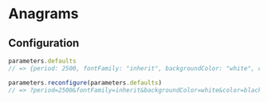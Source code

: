 # Anagrams

## Configuration

```javascript
parameters.defaults
// => {period: 2500, fontFamily: "inherit", backgroundColor: "white", color: "black", phrases: Array(5)}

parameters.reconfigure(parameters.defaults)
// => ?period=2500&fontFamily=inherit&backgroundColor=white&color=black&phrases%5B0%5D=...
```
